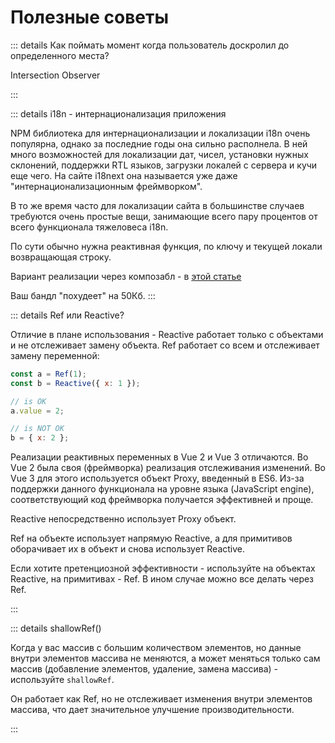 # Полезные советы

::: details Как поймать момент когда пользователь доскролил до определенного места?

Intersection Observer

:::

<!-- В тройке есть только один кейс протекания. -->
<!-- Когда классы корневого элемента компонента совпадают с классами родителя. -->

::: details i18n - интернационализация приложения

NPM библиотека для интернационализации и локализации i18n очень популярна, однако за последние годы она сильно располнела. В ней много возможностей для локализации дат, чисел, установки нужных склонений, поддержки RTL языков, загрузки локалей с сервера и кучи еще чего. На сайте i18next она называется уже даже "интернационализационным фреймворком".

В то же время часто для локализации сайта в большинстве случаев требуются очень простые вещи, занимающие всего пару процентов от всего функционала тяжеловеса i18n.

По сути обычно нужна реактивная функция, по ключу и текущей локали возвращающая строку.

Вариант реализации через композабл - в [этой статье](https://habr.com/ru/articles/736530/)

Ваш бандл "похудеет" на 50Кб.
:::

::: details Ref или Reactive?

Отличие в плане использования - Reactive работает только с объектами и не отслеживает замену объекта. Ref работает со всем и отслеживает замену переменной:

```js
const a = Ref(1);
const b = Reactive({ x: 1 });

// is OK
a.value = 2;

// is NOT OK
b = { x: 2 };
```

Реализации реактивных переменных в Vue 2 и Vue 3 отличаются. Во Vue 2 была своя (фреймворка) реализация отслеживания изменений. Во Vue 3 для этого используется объект Proxy, введенный в ES6. Из-за поддержки данного функционала на уровне языка (JavaScript engine), соответствующий код фреймворка получается эффективней и проще.

Reactive непосредственно использует Proxy объект.

Ref на объекте использует напрямую Reactive, а для примитивов оборачивает их в объект и снова использует Reactive.

Если хотите претенциозной эффективности - используйте на объектах Reactive, на примитивах - Ref. В ином случае можно все делать через Ref.

:::

::: details shallowRef()

Когда у вас массив с большим количеством элементов, но данные внутри элементов массива не меняются, а может меняться только сам массив (добавление элементов, удаление, замена массива) - используйте `shallowRef`.

Он работает как Ref, но не отслеживает изменения внутри элементов массива, что дает значительное улучшение производительности.

:::
